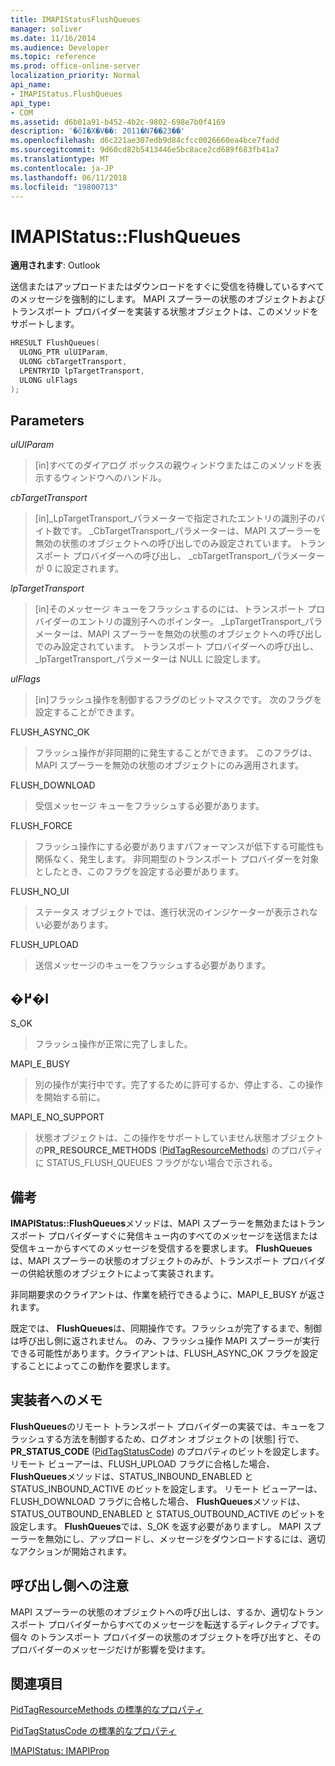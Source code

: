 ```yaml
---
title: IMAPIStatusFlushQueues
manager: soliver
ms.date: 11/16/2014
ms.audience: Developer
ms.topic: reference
ms.prod: office-online-server
localization_priority: Normal
api_name:
- IMAPIStatus.FlushQueues
api_type:
- COM
ms.assetid: d6b01a91-b452-4b2c-9802-698e7b0f4169
description: '�ŏI�X�V��: 2011�N7��23��'
ms.openlocfilehash: d6c221ae307edb9d84cfcc0026660ea4bce7fadd
ms.sourcegitcommit: 9d60cd82b5413446e5bc8ace2cd689f683fb41a7
ms.translationtype: MT
ms.contentlocale: ja-JP
ms.lasthandoff: 06/11/2018
ms.locfileid: "19800713"
---
```

# <a name="imapistatusflushqueues"></a>IMAPIStatus::FlushQueues

  
  
**適用されます**: Outlook 
  
送信またはアップロードまたはダウンロードをすぐに受信を待機しているすべてのメッセージを強制的にします。 MAPI スプーラーの状態のオブジェクトおよびトランスポート プロバイダーを実装する状態オブジェクトは、このメソッドをサポートします。
  
```cpp
HRESULT FlushQueues(
  ULONG_PTR ulUIParam,
  ULONG cbTargetTransport,
  LPENTRYID lpTargetTransport,
  ULONG ulFlags
);
```

## <a name="parameters"></a>Parameters

 _ulUIParam_
  
> [in]すべてのダイアログ ボックスの親ウィンドウまたはこのメソッドを表示するウィンドウへのハンドル。
    
 _cbTargetTransport_
  
> [in]_LpTargetTransport_パラメーターで指定されたエントリの識別子のバイト数です。 _CbTargetTransport_パラメーターは、MAPI スプーラーを無効の状態のオブジェクトへの呼び出しでのみ設定されています。 トランスポート プロバイダーへの呼び出し、 _cbTargetTransport_パラメーターが 0 に設定されます。 
    
 _lpTargetTransport_
  
> [in]そのメッセージ キューをフラッシュするのには、トランスポート プロバイダーのエントリの識別子へのポインター。 _LpTargetTransport_パラメーターは、MAPI スプーラーを無効の状態のオブジェクトへの呼び出しでのみ設定されています。 トランスポート プロバイダーへの呼び出し、 _lpTargetTransport_パラメーターは NULL に設定します。 
    
 _ulFlags_
  
> [in]フラッシュ操作を制御するフラグのビットマスクです。 次のフラグを設定することができます。
    
FLUSH_ASYNC_OK 
  
> フラッシュ操作が非同期的に発生することができます。 このフラグは、MAPI スプーラーを無効の状態のオブジェクトにのみ適用されます。 
    
FLUSH_DOWNLOAD 
  
> 受信メッセージ キューをフラッシュする必要があります。
    
FLUSH_FORCE 
  
> フラッシュ操作にする必要がありますパフォーマンスが低下する可能性も関係なく、発生します。 非同期型のトランスポート プロバイダーを対象としたとき、このフラグを設定する必要があります。
    
FLUSH_NO_UI 
  
> ステータス オブジェクトでは、進行状況のインジケーターが表示されない必要があります。
    
FLUSH_UPLOAD 
  
> 送信メッセージのキューをフラッシュする必要があります。
    
## <a name="return-value"></a>�߂�l

S_OK 
  
> フラッシュ操作が正常に完了しました。
    
MAPI_E_BUSY 
  
> 別の操作が実行中です。完了するために許可するか、停止する、この操作を開始する前に。
    
MAPI_E_NO_SUPPORT 
  
> 状態オブジェクトは、この操作をサポートしていません状態オブジェクトの**PR_RESOURCE_METHODS** ([PidTagResourceMethods](pidtagresourcemethods-canonical-property.md)) のプロパティに STATUS_FLUSH_QUEUES フラグがない場合で示される。
    
## <a name="remarks"></a>備考

**IMAPIStatus::FlushQueues**メソッドは、MAPI スプーラーを無効またはトランスポート プロバイダーすぐに発信キュー内のすべてのメッセージを送信または受信キューからすべてのメッセージを受信するを要求します。 **FlushQueues**は、MAPI スプーラーの状態のオブジェクトのみが、トランスポート プロバイダーの供給状態のオブジェクトによって実装されます。 
  
非同期要求のクライアントは、作業を続行できるように、MAPI_E_BUSY が返されます。 
  
既定では、 **FlushQueues**は、同期操作です。フラッシュが完了するまで、制御は呼び出し側に返されません。 のみ、フラッシュ操作 MAPI スプーラーが実行できる可能性があります。クライアントは、FLUSH_ASYNC_OK フラグを設定することによってこの動作を要求します。 
  
## <a name="notes-to-implementers"></a>実装者へのメモ

**FlushQueues**のリモート トランスポート プロバイダーの実装では、キューをフラッシュする方法を制御するため、ログオン オブジェクトの [状態] 行で、 **PR_STATUS_CODE** ([PidTagStatusCode](pidtagstatuscode-canonical-property.md)) のプロパティのビットを設定します。 リモート ビューアーは、FLUSH_UPLOAD フラグに合格した場合、 **FlushQueues**メソッドは、STATUS_INBOUND_ENABLED と STATUS_INBOUND_ACTIVE のビットを設定します。 リモート ビューアーは、FLUSH_DOWNLOAD フラグに合格した場合、 **FlushQueues**メソッドは、STATUS_OUTBOUND_ENABLED と STATUS_OUTBOUND_ACTIVE のビットを設定します。 **FlushQueues**では、S_OK を返す必要がありますし。 MAPI スプーラーを無効にし、アップロードし、メッセージをダウンロードするには、適切なアクションが開始されます。 
  
## <a name="notes-to-callers"></a>呼び出し側への注意

MAPI スプーラーの状態のオブジェクトへの呼び出しは、するか、適切なトランスポート プロバイダーからすべてのメッセージを転送するディレクティブです。 個々 のトランスポート プロバイダーの状態のオブジェクトを呼び出すと、そのプロバイダーのメッセージだけが影響を受けます。
  
## <a name="see-also"></a>関連項目



[PidTagResourceMethods の標準的なプロパティ](pidtagresourcemethods-canonical-property.md)
  
[PidTagStatusCode の標準的なプロパティ](pidtagstatuscode-canonical-property.md)
  
[IMAPIStatus: IMAPIProp](imapistatusimapiprop.md)

